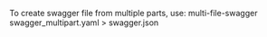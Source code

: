 To create swagger file from multiple parts, use:
multi-file-swagger swagger_multipart.yaml > swagger.json